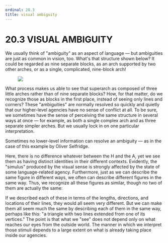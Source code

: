 ```yaml
---
ordinal: 20.3
title: visual ambiguity
---
```


# 20.3 VISUAL AMBIGUITY

We usually think of "ambiguity" as an aspect of language &mdash; but ambiguities are just as common in vision, too. What's that structure shown below? It could be regarded as nine separate blocks, as an arch supported by two other arches, or as a single, complicated, nine-block arch!

<figure><img src="/images/ch20/20-1.png"></img></figure>
What process makes us able to see that superarch as composed of three little arches rather than of nine separate blocks? How, for that matter, do we recognize those as blocks in the first place, instead of seeing only lines and corners? These "ambiguities" are normally resolved so quickly and quietly that our higher-level agencies have no sense of conflict at all. To be sure, we sometimes have the sense of perceiving the same structure in several ways at once &mdash; for example, as both a single complex arch and as three separate simpler arches. But we usually lock in on one particular interpretation.

Sometimes no lower-level information can resolve an ambiguity &mdash; as in the case of this example by Oliver Selfridge.

Here, there is no difference whatever between the H and the A, yet we see them as having distinct identities in their different contexts. Evidently, the "simulus" produced by the visual sense is strongly affected by the state of some language-related agency. Furthermore, just as we can describe the same figure in different ways, we often can describe different figures in the same way. Thus, we recognize all these figures as similar, though no two of them are actually the same:

If we described each of these in terms of the lengths, directions, and locations of their lines, they would all seem very different. But we can make them all seem much the same by describing each of them in the same way, perhaps like this: "a triangle with two lines extended from one of its vertices." The point is that what we "see" does not depend only on what reaches our eyes from the outside world. The manner in which we interpret those stimuli depends to a large extent on what is already taking place inside our agencies.

